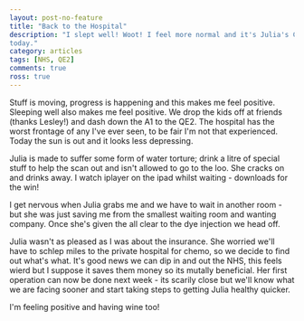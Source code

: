 ```yaml
---
layout: post-no-feature
title: "Back to the Hospital"
description: "I slept well! Woot! I feel more normal and it's Julia's CT Scan
today."
category: articles
tags: [NHS, QE2]
comments: true
ross: true
---
```


Stuff is moving, progress is happening and this makes me feel positive.  Sleeping
well also makes me feel positive.  We drop the kids off at friends (thanks Lesley!) and
dash down the A1 to the QE2.  The hospital has the worst frontage of any I've
ever seen, to be fair I'm not that experienced. Today the sun is out and it looks
less depressing.

Julia is made to suffer some form of water torture; drink a litre of
special stuff to help the scan out and isn't allowed to go to the loo.
She cracks on and drinks away. I watch iplayer on the ipad whilst waiting -
downloads for the win!

I get nervous when Julia grabs me and we have to wait in another room - but she
was just saving me from the smallest waiting room and wanting company.  Once she's
given the all clear to the dye injection we head off.

Julia wasn't as pleased as I was about the insurance.  She worried we'll have
to schlep miles to the private hospital for chemo, so we decide to find out what's
what.  It's good news we can dip in and out the NHS, this feels wierd but I suppose
it saves them money so its mutally beneficial.  Her first operation can now be done
next week - its scarily close but we'll know what we are facing sooner and start
taking steps to getting Julia healthy quicker.

I'm feeling positive and having wine too!